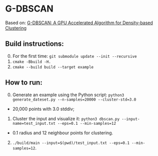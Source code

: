 # G-DBSCAN

Based on: [G-DBSCAN: A GPU Accelerated Algorithm for Density-based
Clustering](https://www.sciencedirect.com/science/article/pii/S1877050913003438)

## Build instructions:
0. For the first time: `git submodule update --init --recursive`
1. `cmake -Bbuild -H.`
2. `cmake --build build --target example`

## How to run:
0. Generate an example using the Python script:
`python3 generate_dateset.py --n-samples=20000 --cluster-std=3.0`
  - 20,000 points with 3.0 stddiv;

1. Cluster the input and visualize it:
`python3 dbscan.py --input-name=test_input.txt --eps=0.1 --min-samples=12`
  - 0.1 radius and 12 neighbour points for clustering.

2. `./build/main --input=$(pwd)/test_input.txt --eps=0.1 --min-samples=12`.

